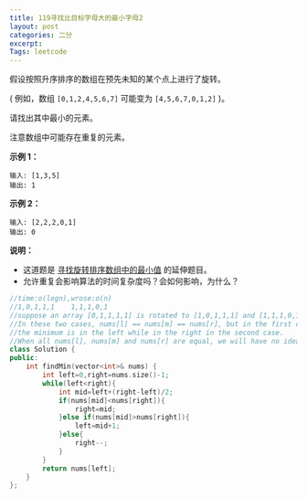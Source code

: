 ```yaml
---
title: 119寻找比目标字母大的最小字母2
layout: post
categories: 二分
excerpt: 
Tags: leetcode
---
```


假设按照升序排序的数组在预先未知的某个点上进行了旋转。

( 例如，数组 `[0,1,2,4,5,6,7]` 可能变为 `[4,5,6,7,0,1,2]` )。

请找出其中最小的元素。

注意数组中可能存在重复的元素。

**示例 1：**

```
输入: [1,3,5]
输出: 1
```

**示例 2：**

```
输入: [2,2,2,0,1]
输出: 0
```

**说明：**

- 这道题是 [寻找旋转排序数组中的最小值](https://leetcode-cn.com/problems/find-minimum-in-rotated-sorted-array/description/) 的延伸题目。
- 允许重复会影响算法的时间复杂度吗？会如何影响，为什么？

```c++
//time:o(logn),wrose:o(n)
//1,0,1,1,1    1,1,1,0,1
//suppose an array [0,1,1,1,1] is rotated to [1,0,1,1,1] and [1,1,1,0,1]. 
//In these two cases, nums[l] == nums[m] == nums[r], but in the first case,
//the minimum is in the left while in the right in the second case.
//When all nums[l], nums[m] and nums[r] are equal, we will have no idea which half to move on. In this case, a linear search from l to r is necessary and the time complexity becomes O(n).(wrose case)
class Solution {
public:
    int findMin(vector<int>& nums) {
        int left=0,right=nums.size()-1;
        while(left<right){
            int mid=left+(right-left)/2;
            if(nums[mid]<nums[right]){
                right=mid;
            }else if(nums[mid]>nums[right]){
                left=mid+1;
            }else{
                right--;
            }
        }
        return nums[left];
    }
};
```

